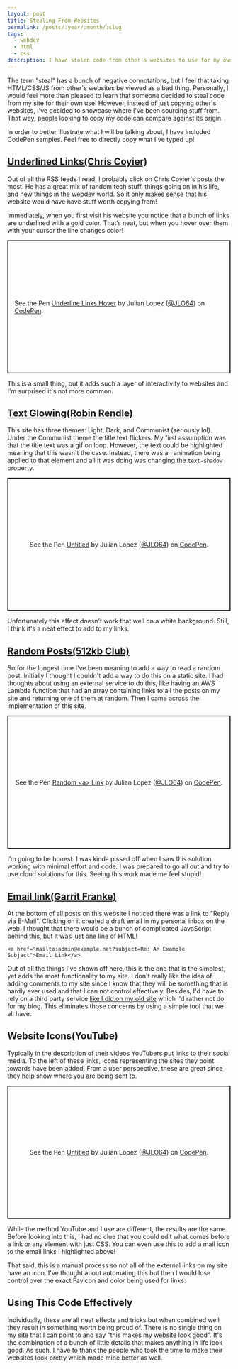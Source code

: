 ```yaml
---
layout: post
title: Stealing From Websites
permalink: /posts/:year/:month/:slug
tags:
  - webdev
  - html
  - css
description: I have stolen code from other's websites to use for my own site. I show off what I took and how I used it with CodePen samples.
---
```


The term "steal" has a bunch of negative connotations, but I feel that taking HTML/CSS/JS from other's websites be viewed as a bad thing. Personally, I would feel more than pleased to learn that someone decided to steal code from my site for their own use! However, instead of just copying other's websites, I've decided to showcase where I've been sourcing stuff from. That way, people looking to copy my code can compare against its origin.

In order to better illustrate what I will be talking about, I have included CodePen samples. Feel free to directly copy what I've typed up!

## [Underlined Links(Chris Coyier)](https://chriscoyier.net/)

Out of all the RSS feeds I read, I probably click on Chris Coyier's posts the most. He has a great mix of random tech stuff, things going on in his life, and new things in the webdev world. So it only makes sense that his website would have have stuff worth copying from!

Immediately, when you first visit his website you notice that a bunch of links are underlined with a gold color. That’s neat, but when you hover over them with your cursor the line changes color! 

<p class="codepen" data-height="300" data-theme-id="dark" data-default-tab="css,result" data-slug-hash="eYxqWdb" data-user="JLO64" style="height: 300px; box-sizing: border-box; display: flex; align-items: center; justify-content: center; border: 2px solid; margin: 1em 0; padding: 1em;">
  <span>See the Pen <a href="https://codepen.io/JLO64/pen/eYxqWdb">
  Underline Links Hover</a> by Julian Lopez (<a href="https://codepen.io/JLO64">@JLO64</a>)
  on <a href="https://codepen.io">CodePen</a>.</span>
</p>
<script async src="https://cpwebassets.codepen.io/assets/embed/ei.js"></script>

This is a small thing, but it adds such a layer of interactivity to websites and I'm surprised it's not more common.

## [Text Glowing(Robin Rendle)](https://robinrendle.com/)

This site has three themes: Light, Dark, and Communist (seriously lol). Under the Communist theme the title text flickers. My first assumption was that the title text was a gif on loop. However, the text could be highlighted meaning that this wasn't the case. Instead, there was an animation being applied to that element and all it was doing was changing the `text-shadow` property.

<p class="codepen" data-height="300" data-theme-id="dark" data-default-tab="css,result" data-slug-hash="KKJOmQG" data-user="JLO64" style="height: 300px; box-sizing: border-box; display: flex; align-items: center; justify-content: center; border: 2px solid; margin: 1em 0; padding: 1em;">
  <span>See the Pen <a href="https://codepen.io/JLO64/pen/KKJOmQG">
  Untitled</a> by Julian Lopez (<a href="https://codepen.io/JLO64">@JLO64</a>)
  on <a href="https://codepen.io">CodePen</a>.</span>
</p>
<script async src="https://cpwebassets.codepen.io/assets/embed/ei.js"></script>

Unfortunately this effect doesn't work that well on a white background. Still, I think it's a neat effect to add to my links.

## [Random Posts(512kb Club)](https://512kb.club/)

So for the longest time I've been meaning to add a way to read a random post. Initially I thought I couldn't add a way to do this on a static site. I had thoughts about using an external service to do this, like having an AWS Lambda function that had an array containing links to all the posts on my site and returning one of them at random. Then I came across the implementation of this site.

<p class="codepen" data-height="300" data-theme-id="dark" data-default-tab="js,result" data-slug-hash="oNmKVBW" data-user="JLO64" style="height: 300px; box-sizing: border-box; display: flex; align-items: center; justify-content: center; border: 2px solid; margin: 1em 0; padding: 1em;">
  <span>See the Pen <a href="https://codepen.io/JLO64/pen/oNmKVBW">
  Random &lt;a&gt; Link</a> by Julian Lopez (<a href="https://codepen.io/JLO64">@JLO64</a>)
  on <a href="https://codepen.io">CodePen</a>.</span>
</p>
<script async src="https://cpwebassets.codepen.io/assets/embed/ei.js"></script>

I’m going to be honest. I was kinda pissed off when I saw this solution working with minimal effort and code. I was prepared to go all out and try to use cloud solutions for this. Seeing this work made me feel stupid!

## [Email link(Garrit Franke)](https://garrit.xyz/)

At the bottom of all posts on this website I noticed there was a link to "Reply via E-Mail". Clicking on it created a draft email in my personal inbox on the web. I thought that there would be a bunch of complicated JavaScript behind this, but it was just one line of HTML!

```
<a href="mailto:admin@example.net?subject=Re: An Example Subject">Email Link</a>
```

Out of all the things I've shown off here, this is the one that is the simplest, yet adds the most functionality to my site. I don't really like the idea of adding comments to my site since I know that they will be something that is hardly ever used and that I can not control effectively. Besides, I'd have to rely on a third party service [like I did on my old site](2023-12-9-Bringing-My-Old-Website-Back-From-The-Dead.md) which I'd rather not do for my blog. This eliminates those concerns by using a simple tool that we all have.

## Website Icons(YouTube)
Typically in the description of their videos YouTubers put links to their social media. To the left of these links, icons representing the sites they point towards have been added. From a user perspective, these are great since they help show where you are being sent to.

<p class="codepen" data-height="300" data-theme-id="dark" data-default-tab="css,result" data-slug-hash="YzBmgxY" data-user="JLO64" style="height: 300px; box-sizing: border-box; display: flex; align-items: center; justify-content: center; border: 2px solid; margin: 1em 0; padding: 1em;">
  <span>See the Pen <a href="https://codepen.io/JLO64/pen/YzBmgxY">
  Untitled</a> by Julian Lopez (<a href="https://codepen.io/JLO64">@JLO64</a>)
  on <a href="https://codepen.io">CodePen</a>.</span>
</p>
<script async src="https://cpwebassets.codepen.io/assets/embed/ei.js"></script>

 While the method YouTube and I use are different, the results are the same. Before looking into this, I had no clue that you could edit what comes before a link or any element with just CSS. You can even use this to add a mail icon to the email links I highlighted above!

That said, this is a manual process so not all of the external links on my site have an icon. I've thought about automating this but then I would lose control over the exact Favicon and color being used for links. 

## Using This Code Effectively

Individually, these are all neat effects and tricks but when combined well they result in something worth being proud of. There is no single thing on my site that I can point to and say "this makes my website look good". It's the combination of a bunch of little details that makes anything in life look good. As such, I have to thank the people who took the time to make their websites look pretty which made mine better as well.